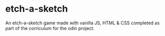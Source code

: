 # etch-a-sketch
An etch-a-sketch game made with vanilla JS, HTML &amp; CSS completed as part of the corriculum for the odin project.
